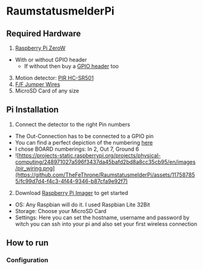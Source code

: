 # RaumstatusmelderPi

## Required Hardware

1. [Raspberry Pi ZeroW](https://www.berrybase.de/raspberry-pi-zero-w)
 - With or without GPIO header
   - If without then buy a [GPIO header](https://www.berrybase.de/40-pin-gpio-header-fuer-raspberry-pi-farbig-kodiert-simple-version) too
3. Motion detector: [PIR HC-SR501](https://www.berrybase.de/hc-sr501-pir-sensor-infrarot-bewegungsmelder)
4. [F/F Jumper Wires](https://www.berrybase.de/40pin-jumper/dupont-kabel-female-female-trennbar)
5. MicroSD Card of any size

## Pi Installation

1. Connect the detector to the right Pin numbers

- The Out-Connection has to be connected to a GPIO pin
- You can find a perfect depiction of the numbering [here](https://cdn.sparkfun.com/assets/learn_tutorials/6/7/6/PiZero_1.pdf)
- I chose BOARD numberings: In 2, Out 7, Ground 6
- ![https://projects-static.raspberrypi.org/projects/physical-computing/248971027a596f3437da45bafd2bd8a8cc35cb95/en/images/pir_wiring.png](https://github.com/TheFeThrone/RaumstatusmelderPi/assets/117587855/fc99d7d4-f4c3-4f44-9346-b87cfa9e92f7)

2. Download [Raspberry Pi Imager](https://www.raspberrypi.com/software/) to get started

- OS: Any Raspbian will do it. I used Raspbian Lite 32Bit
- Storage: Choose your MicroSD Card
- Settings: Here you can set the hostname, username and password by witch you can ssh into your pi and also set your first wireless connection

## How to run

### Configuration

